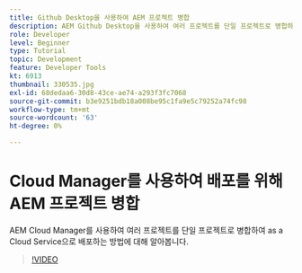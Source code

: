 ```yaml
---
title: Github Desktop을 사용하여 AEM 프로젝트 병합
description: AEM Github Desktop을 사용하여 여러 프로젝트를 단일 프로젝트로 병합하여 Cloud Manager를 사용하여 as a Cloud Service으로 배포하는 방법에 대해 알아봅니다.
role: Developer
level: Beginner
type: Tutorial
topic: Development
feature: Developer Tools
kt: 6913
thumbnail: 330535.jpg
exl-id: 68dedaa6-30d8-43ce-ae74-a293f3fc7068
source-git-commit: b3e9251bdb18a008be95c1fa9e5c79252a74fc98
workflow-type: tm+mt
source-wordcount: '63'
ht-degree: 0%

---
```


# Cloud Manager를 사용하여 배포를 위해 AEM 프로젝트 병합

AEM Cloud Manager를 사용하여 여러 프로젝트를 단일 프로젝트로 병합하여 as a Cloud Service으로 배포하는 방법에 대해 알아봅니다.

>[!VIDEO](https://video.tv.adobe.com/v/330535?quality=12&learn=on)
